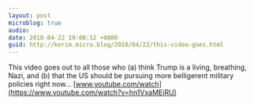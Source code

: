 ```yaml
---
layout: post
microblog: true
audio: 
date: 2018-04-22 19:00:12 +0800
guid: http://kerim.micro.blog/2018/04/22/this-video-goes.html
---
```

This video goes out to all those who (a) think Trump is a living, breathing, Nazi, and (b) that the US should be pursuing more belligerent military policies right now… [www.youtube.com/watch](https://www.youtube.com/watch?v=hn1VxaMEjRU)
